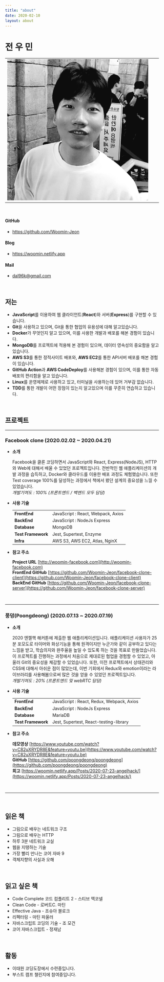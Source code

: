 ```yaml
---
title: "about"
date: 2020-02-10
layout: about
---
```


# 전 우 민

|                                   |  |  |
|-----------------------------------|--|--|
| <img src="../assets/profile.jpg"> |  |  |

<br>

#### GitHub

- <https://github.com/Woomin-Jeon>

#### Blog

- <https://woomin.netlify.app>

#### Mail

- <dal96k@gmail.com>

<br>

## 저는

- **JavaScript**를 이용하여 웹 클라이언트(**React**)와 서버(**Express**)를 구현할 수 있습니다.
- **Git**을 사용하고 있으며, Git을 통한 협업의 유용성에 대해 알고있습니다.
- **Docker**가 무엇인지 알고 있으며, 이를 사용한 개발과 배포를 해본 경험이 있습니다.
- **MongoDB**를 프로젝트에 적용해 본 경험이 있으며, 데이터 영속성의 중요함을 알고있습니다.
- **AWS S3**를 통한 정적사이트 배포와, **AWS EC2**를 통한 API서버 배포를 해본 경험이 있습니다.
- **GitHub Action**과 **AWS CodeDeploy**를 사용해본 경험이 있으며, 이를 통한 자동배포의 편리함을 알고 있습니다.
- **Linux**를 운영체제로 사용하고 있고, 터미널을 사용하는데 있어 거부감 없습니다.
- **TDD**를 통한 개발이 어떤 장점이 있는지 알고있으며 이를 꾸준히 연습하고 있습니다.

<br>

## 프로젝트

---

### Facebook clone (2020.02.02 ~ 2020.04.21)

- **소개**

  Facebook을 클론 코딩하면서 JavaScript와 React, Express(NodeJS), HTTP와 Web에 대해서 배울 수 있었던 프로젝트입니다. 전반적인 웹 애플리케이션의 개발 과정을 습득하고, Docker와 클라우드를 이용한 배포 과정도 체험했습니다. 또한 Test coverage 100%를 달성하는 과정에서 책에서 봤던 설계의 중요성을 느낄 수 있었습니다.  
  *개발기여도 : 100% (프론트엔드 / 백엔드 모두 담당)*

- **사용 기술**

  |                     |                                    |
  |---------------------|------------------------------------|
  | **FrontEnd**        | JavaScript : React, Webpack, Axios |
  | **BackEnd**         | JavaScript : NodeJs Express        |
  | **Database**        | MongoDB                            |
  | **Test Framework**  | Jest, Supertest, Enzyme            |
  | **Infra**           | AWS S3, AWS EC2, Atlas, NginX      |

- **참고 주소**

  **Project URL** [http://woomin-facebook.com](http://woomin-facebook.com)  
  **FrontEnd GitHub** [https://github.com/Woomin-Jeon/facebook-clone-client](https://github.com/Woomin-Jeon/facebook-clone-client)  
  **BackEnd GitHub** [https://github.com/Woomin-Jeon/facebook-clone-server](https://github.com/Woomin-Jeon/facebook-clone-server)  

<br>

---

### 풍덩(Poongdeong) (2020.07.13 ~ 2020.07.19)

- **소개**

  2020 엔젤핵 해커톤에 제출한 웹 애플리케이션입니다. 애플리케이션 사용자가 25분 포모도로 타이머와 화상기능을 통해 원격이지만 누군가와 같이 공부하고 있다는 느낌을 받고, 학습의지와 완주율을 높일 수 있도록 하는 것을 목표로 만들었습니다. 이 프로젝트를 진행하는 과정에서 처음으로 제대로된 협업을 경험할 수 있었고, 아울러 Git의 중요성을 체감할 수 있었습니다. 또한, 이전 프로젝트에서 상태관리와 CSS에 대해서 아쉬운 점이 많았는데, 이번 기회에서 Redux와 emotion이라는 라이브러리를 사용해봄으로써 많은 것을 얻을 수 있었던 프로젝트입니다.  
  *개발기여도 : 20% (프론트엔드 및 webRTC 담당)*

- **사용 기술**

  |                     |                                    |
  |---------------------|------------------------------------|
  | **FrontEnd**        | JavaScript : React, Redux, Webpack, Axios |
  | **BackEnd**         | JavaScript : NodeJs Express        |
  | **Database**        | MariaDB                            |
  | **Test Framework**  | Jest, Supertest, React-testing-library            |

- **참고 주소**

  **데모영상** [https://www.youtube.com/watch?v=C82uXRYDR8E&feature=youtu.be](https://www.youtube.com/watch?v=C82uXRYDR8E&feature=youtu.be)  
  **GitHub** [https://github.com/poongdeong/poongdeong](https://github.com/poongdeong/poongdeong)  
  **회고** [https://woomin.netlify.app/Posts/2020-07-23-angelhack/](https://woomin.netlify.app/Posts/2020-07-23-angelhack/)

<br>

---

<br>

## 읽은 책

- 그림으로 배우는 네트워크 구조
- 그림으로 배우는 HTTP
- 하루 3분 네트워크 교실
- 웹을 지탱하는 기술
- 가장 빨리 만나는 코어 자바 9
- 객체지향의 사실과 오해

<br>

## 읽고 싶은 책

- Code Complete 코드 컴플리트 2 - 스티브 맥코넬
- Clean Code - 로버트C. 마틴
- Effective Java - 조슈아 블로크
- 리펙터링 - 마틴 파울러
- 자바스크립트 코딩의 기술 - 조 모건
- 코어 자바스크립트 - 정재남

<br>

## 활동

- 이태원 코딩도장에서 수련중입니다.
- 부스트 캠프 챌린지에 참여중입니다.
